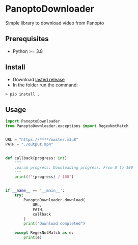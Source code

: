 # PanoptoDownloader

Simple library to download video from Panopto

## Prerequisites  

- Python >= 3.8

## Install

- Download [lasted release](https://github.com/Panopto-Video-DL/Panopto-Video-DL-lib/releases)
- In the folder run the command: 
```bach
> pip install .
```

## Usage

```python
import PanoptoDownloader
from PanoptoDownloader.exceptions import RegexNotMatch


URL = "https://****/master.m3u8"
PATH = "./output.mp4"


def callback(progress: int):
    """
    :param progress: Downloading progress. From 0 to 100
    """
    print(f"{progress} / 100")


if __name__ == '__main__':
    try:
        PanoptoDownloader.download(
            URL,
            PATH,
            callback
        )
        print("Download completed")

    except RegexNotMatch as e:
        print(e)
```
